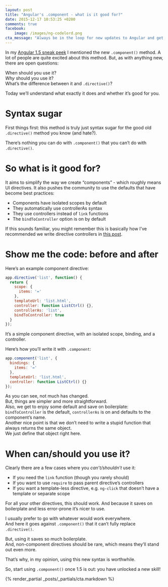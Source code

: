```yaml
---
layout: post
title: "Angular's .component - what is it good for?"
date: 2015-12-17 10:53:25 +0200
comments: true
facebook:
    image: /images/ng-codelord.png
cta_message: "Always be in the loop for new updates to Angular and get guides for painless upgrading!"
---
```


In my [Angular 1.5 sneak peek](http://www.codelord.net/2015/12/10/angular-1-dot-5-is-close-heres-the-interesting-parts/) I mentioned the new `.component()` method.
A lot of people are quite excited about this method.
But, as with anything new, there are open questions:

When should you use it?  
*Why* should you use it?  
What’s the difference between it and `.directive()`?

Today we’ll understand what exactly it does and whether it’s good for you.

# Syntax sugar

First things first: this method is truly just syntax sugar for the good old `.directive()` method you know (and hate?).

There’s nothing you can do with `.component()` that you can’t do with `.directive()`.

# So what is it good for?

It aims to simplify the way we create “components” - which roughly means UI directives.
It also pushes the community to use the defaults that have become best practices:

- Components have isolated scopes by default
- They automatically use controllerAs syntax
- They use controllers instead of `link` functions
- The `bindToController` option is on by default

If this sounds familiar, you might remember this is basically how I’ve recommended we write directive controllers in [this post](http://www.codelord.net/2015/10/07/angular-2-preparation-killing-controllers/).

# Show me the code: before and after

Here’s an example component directive:

```javascript
app.directive('list', function() {
  return {
    scope: {
      items: '='
    },
    templateUrl: 'list.html',
    controller: function ListCtrl() {},
    controllerAs: 'list',
    bindToController: true
  }
});
```

It’s a simple component directive, with an isolated scope, binding, and a controller.

Here’s how you’ll write it with `.component`:

```javascript
app.component('list', {
  bindings: {
    items: '='
  },
  templateUrl: 'list.html',
  controller: function ListCtrl() {}
});
```

As you can see, not much has changed.  
But, things are simpler and more straightforward.  
Also, we get to enjoy some default and save on boilerplate: `bindToController` is the default, `controllerAs` is on and defaults to the component’s name.  
Another nice point is that we don’t need to write a stupid function that always returns the same object.  
We just define that object right here.

# When can/should you use it?

Clearly there are a few cases where you *can’t/shouldn’t* use it:

- If you need the `link` function (though you rarely should)
- If you want to use `require` to pass parent directive’s controllers
- If you want a template-less directive, e.g. `ng-click` that doesn’t have a template or separate scope

For all your other directives, this should work.
And because it saves on boilerplate and less error-prone it’s nicer to use.

I usually prefer to go with whatever would work everywhere.  
And here it goes against `.component()` that it can’t fully replace `.directive()`.  

But, using it saves so much boilerplate.  
And, non-component directives should be rare, which means they’ll stand out even more.

That’s why, in my opinion, using this new syntax is worthwhile.

So, start using `.component()` once 1.5 is out: you have unlocked a new skill!

{% render_partial _posts/_partials/cta.markdown %}
